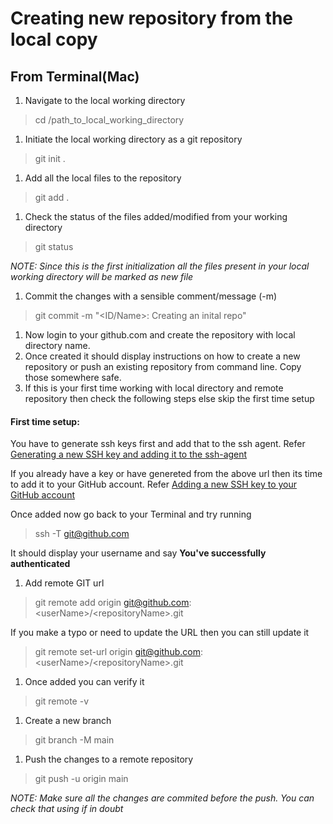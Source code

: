 # Creating new repository from the local copy

## From Terminal(Mac)
1. Navigate to the local working directory
> cd /path_to_local_working_directory
1. Initiate the local working directory as a git repository
> git init .
1. Add all the local files to the repository
> git add .
1. Check the status of the files added/modified from your working directory
> git status

  _NOTE: Since this is the first initialization all the files present in your local working directory will be marked as new file_
1. Commit the changes with a sensible comment/message (-m)
> git commit -m "\<ID/Name>: Creating an inital repo"
1. Now login to your github.com and create the repository with local directory name.
1. Once created it should display instructions on how to create a new repository or push an existing repository from command line. Copy those somewhere safe.
2. If this is your first time working with local directory and remote repository then check the following steps else skip the first time setup

  #### **First time setup:**
  You have to generate ssh keys first and add that to the ssh agent. Refer [Generating a new SSH key and adding it to the ssh-agent](https://docs.github.com/en/free-pro-team@latest/github/authenticating-to-github/generating-a-new-ssh-key-and-adding-it-to-the-ssh-agent)

  If you already have a key or have genereted from the above url then its time to add it to your GitHub account. Refer [Adding a new SSH key to your GitHub account](https://docs.github.com/en/free-pro-team@latest/github/authenticating-to-github/adding-a-new-ssh-key-to-your-github-account)

  Once added now go back to your Terminal and try running
  > ssh -T git@github.com

  It should display your username and say **You've successfully authenticated**

1. Add remote GIT url
> git remote add origin git@github.com:\<userName>/\<repositoryName>.git

  If you make a typo or need to update the URL then you can still update it
  > git remote set-url origin git@github.com:\<userName>/\<repositoryName>.git
1.  Once added you can verify it
> git remote -v
1. Create a new branch
> git branch -M main
1. Push the changes to a remote repository
> git push -u origin main

  _NOTE: Make sure all the changes are commited before the push. You can check that using <git status> if in doubt_
